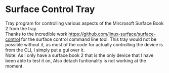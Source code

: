 # Surface Control Tray

Tray program for controlling various aspects of the Mircrosoft Surface Book 2 from the tray.  
Thanks to the incredible work https://github.com/linux-surface/surface-control for the surface control command line tool. This tray would not be possible without it, as most of the code for actually controlling the device is from the CLI, I simply put a gui over it.  
Note: As I only have a surface book 2 that is the only device that I have been able to test it on, Also detach funtionality is not working at the moment.
